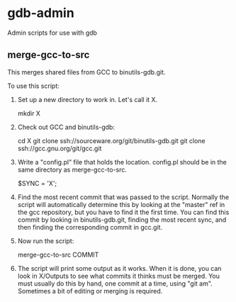 gdb-admin
=========

Admin scripts for use with gdb


merge-gcc-to-src
----------------

This merges shared files from GCC to binutils-gdb.git.

To use this script:

1. Set up a new directory to work in.  Let's call it X.

    mkdir X

2. Check out GCC and binutils-gdb:

    cd X
    git clone ssh://sourceware.org/git/binutils-gdb.git
    git clone ssh://gcc.gnu.org/git/gcc.git

3. Write a "config.pl" file that holds the location.  config.pl
   should be in the same directory as merge-gcc-to-src.

    $SYNC = 'X';
    
4. Find the most recent commit that was passed to the script.
   Normally the script will automatically determine this by looking at
   the "master" ref in the gcc repository, but you have to find it the
   first time.  You can find this commit by looking in
   binutils-gdb.git, finding the most recent sync, and then finding
   the corresponding commit in gcc.git.

5. Now run the script:

    merge-gcc-to-src COMMIT

6. The script will print some output as it works.  When it is done,
   you can look in X/Outputs to see what commits it thinks must be
   merged.  You must usually do this by hand, one commit at a time,
   using "git am".  Sometimes a bit of editing or merging is required.
